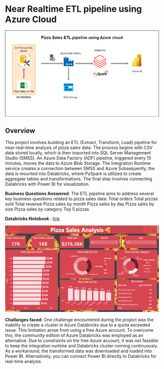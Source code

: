 # Near Realtime ETL pipeline using Azure Cloud
![alt text](https://github.com/mihirajgaonkar/pizza_sales_etl/blob/main/diagram.drawio.png?raw=true)
## Overview
This project involves building an ETL (Extract, Transform, Load) pipeline for near-real-time analysis of pizza sales data. The process begins with CSV data stored locally, which is then imported into SQL Server Management Studio (SMSS). An Azure Data Factory (ADF) pipeline, triggered every 15 minutes, moves the data to Azure Blob Storage. The Integration Runtime service creates a connection between SMSS and Azure Subsequently, the data is mounted into Databricks, where PySpark is utilized to create aggregate tables and transformations. The final step involves connecting Databricks with Power BI for visualization.

**Business Questions Answered**:
The ETL pipeline aims to address several key business questions related to pizza sales data:
  Total orders
  Total pizzas sold
  Total revenue
  Pizza sales by month
  Pizza sales by day
  Pizza sales by size
  Pizza sales by category
  Top 5 pizzas

**Databricks Notebook** : [link](https://github.com/mihirajgaonkar/pizza_sales_etl/blob/main/httpsdatabricks-prod-cloudfront.clo.txt) 

![alt text](https://github.com/mihirajgaonkar/pizza_sales_etl/blob/main/dashboard%20ss.png?raw=true)

**Challanges faced**: One challenge encountered during the project was the inability to create a cluster in Azure Databricks due to a quota exceeded issue. This limitation arose from using a free Azure account. To overcome this, the community edition of Azure Databricks was employed as an alternative.
Due to constraints on the free Azure account, it was not feasible to keep the integration runtime and Databricks cluster running continuously. As a workaround, the transformed data was downloaded and loaded into Power BI. Alternatively, you can connect Power BI directly to Databricks for real-time analysis.
